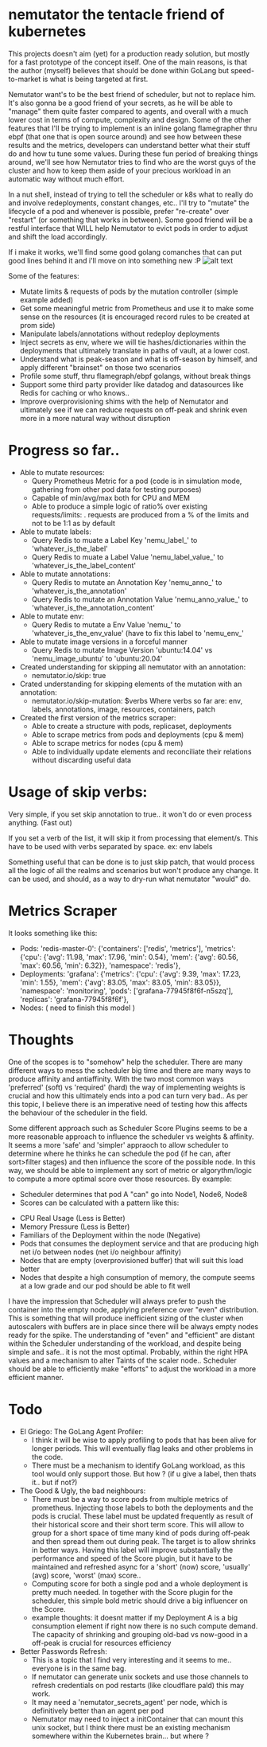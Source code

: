 # nemutator the tentacle friend of kubernetes

This projects doesn't aim (yet) for a production ready solution, but mostly for a fast prototype of the concept itself.
One of the main reasons, is that the author (myself) believes that should be done within GoLang but speed-to-market is what is being targeted at first.

Nemutator want's to be the best friend of scheduler, but not to replace him. It's also gonna be a good friend of your secrets, as he will be able to "manage" 
them quite faster compared to agents, and overall with a much lower cost in terms of compute, complexity and design.
Some of the other features that I'll be trying to implement is an inline golang flamegrapher thru ebpf (that one that is open source around) and see how between
these results and the metrics, developers can understand better what their stuff do and how tu tune some values.
During these fun period of breaking things around, we'll see how Nemutator tries to find who are the worst guys of the cluster and how to keep them aside of your
precious workload in an automatic way without much effort.

In a nut shell, instead of trying to tell the scheduler or k8s what to really do and involve redeployments, constant changes, etc.. I'll try to "mutate" the
lifecycle of a pod and whenever is possible, prefer "re-create" over "restart" (or something that works in between).
Some good friend will be a restful interface that WILL help Nemutator to evict pods in order to adjust and shift the load accordingly.

If i make it works, we'll find some good golang comanches that can put good lines behind it and i'll move on into something new :P
![alt text](https://github.com/fblgit/nemutator/raw/main/images/Nemutator.png)

Some of the features:
* Mutate limits & requests of pods by the mutation controller (simple example added)
* Get some meaningful metric from Prometheus and use it to make some sense on the resources (it is encouraged record rules to be created at prom side)
* Manipulate labels/annotations without redeploy deployments
* Inject secrets as env, where we will tie hashes/dictionaries within the deployments that ultimately translate in paths of vault, at a lower cost.
* Understand what is peak-season and what is off-season by himself, and apply different "brainset" on those two scenarios
* Profile some stuff, thru flamegraph/ebpf golangs, without break things
* Support some third party provider like datadog and datasources like Redis for caching or who knows..
* Improve overprovisioning shims with the help of Nemutator and ultimately see if we can reduce requests on off-peak and shrink even more in
  a more natural way without disruption

# Progress so far..
* Able to mutate resources:
  - Query Prometheus Metric for a pod (code is in simulation mode, gathering from other pod data for testing purposes)
  - Capable of min/avg/max both for CPU and MEM
  - Able to produce a simple logic of ratio% over existing requests/limits:
   . requests are produced from a % of the limits and not to be 1:1 as by default
* Able to mutate labels:
  - Query Redis to muate a Label Key 'nemu_label_<hash>' to 'whatever_is_the_label'
  - Query Redis to muate a Label Value 'nemu_label_value_<hash>' to 'whatever_is_the_label_content'
* Able to mutate annotations:
  - Query Redis to mutate an Annotation Key 'nemu_anno_<hash>' to 'whatever_is_the_annotation'
  - Query Redis to mutate an Annotation Value 'nemu_anno_value_<hash>' to 'whatever_is_the_annotation_content'
* Able to mutate env:
  - Query Redis to mutate a Env Value 'nemu_<hash>' to 'whatever_is_the_env_value' (have to fix this label to 'nemu_env_<hash>'
* Able to mutate image versions in a forceful manner
  - Query Redis to mutate Image Version 'ubuntu:14.04' vs 'nemu_image_ubuntu' to 'ubuntu:20.04'
* Created understanding for skipping all nemutator with an annotation:
  - nemutator.io/skip: true
* Crated understanding for skipping elements of the mutation with an annotation:
  - nemutator.io/skip-mutation: $verbs
  Where verbs so far are: env, labels, annotations, image, resources, containers, patch
* Created the first version of the metrics scraper:
  - Able to create a structure with pods, replicaset, deployments
  - Able to scrape metrics from pods and deployments (cpu & mem)
  - Able to scrape metrics for nodes (cpu & mem)
  - Able to individually update elements and reconciliate their relations without discarding useful data

# Usage of skip verbs:
Very simple, if you set skip annotation to true.. it won't do or even process anything. (Fast out)

If you set a verb of the list, it will skip it from processing that element/s. This have to be used with verbs separated by space. ex: env labels

Something useful that can be done is to just skip patch, that would process all the logic of all the realms and scenarios but won't produce any change.
It can be used, and should, as a way to dry-run what nemutator "would" do.

# Metrics Scraper
It looks something like this:
- Pods:
  'redis-master-0': {'containers': ['redis', 'metrics'],
                             'metrics': {'cpu': {'avg': 11.98,
                                                 'max': 17.96,
                                                 'min': 0.54},
                                         'mem': {'avg': 60.56,
                                                 'max': 60.56,
                                                 'min': 6.32}},
                             'namespace': 'redis'},
- Deployments:
                 'grafana': {'metrics': {'cpu': {'avg': 9.39,
                                                 'max': 17.23,
                                                 'min': 1.55},
                                         'mem': {'avg': 83.05,
                                                 'max': 83.05,
                                                 'min': 83.05}},
                             'namespace': 'monitoring',
                             'pods': ['grafana-77945f8f6f-n5szq'],
                             'replicas': 'grafana-77945f8f6f'},
- Nodes:
 ( need to finish this model )

# Thoughts
One of the scopes is to "somehow" help the scheduler. There are many different ways to mess the scheduler big time and there are many ways to produce affinity and antiaffinity.
With the two most common ways 'preferred' (soft) vs 'required' (hard) the way of implementing weights is crucial and how this ultimately ends into a pod can turn very bad..
As per this topic, I believe there is an imperative need of testing how this affects the behaviour of the scheduler in the field.

Some different approach such as Scheduler Score Plugins seems to be a more reasonable approach to influence the scheduler vs weights & affinity. It seems a more 'safe' and 'simpler' appraoch
to allow scheduler to determine where he thinks he can schedule the pod (if he can, after sort>filter stages) and then influence the score of the possible node.
In this way, we should be able to implement any sort of metric or algorythm/logic to compute a more optimal score over those resources. By example:
* Scheduler determines that pod A "can" go into Node1, Node6, Node8
* Scores can be calculated with a pattern like this:
- CPU Real Usage (Less is Better)
- Memory Pressure (Less is Better)
- Familiars of the Deployment within the node (Negative)
- Pods that consumes the deployment service and that are producing high net i/o between nodes (net i/o neighbour affinity)
- Nodes that are empty (overprovisioned buffer) that will suit this load better
- Nodes that despite a high consumption of memory, the compute seems at a low grade and our pod should be able to fit well

I have the impression that Scheduler will always prefer to push the container into the empty node, applying preference over "even" distribution. This is something that will produce inefficient sizing of the cluster when autoscalers with buffers are in place since there will be always empty nodes ready for the spike. The understanding of "even" and "efficient" are distant within the Scheduler understanding of the workload, and despite being simple and safe.. it is not the most optimal. Probably, within the right HPA values and a mechanism to alter Taints of the scaler node.. Scheduler should be able to efficiently make "efforts" to adjust the workload in a more efficient manner.

# Todo
* El Griego: The GoLang Agent Profiler:
  - I think it will be wise to apply profiling to pods that has been alive for longer periods. This will eventually flag leaks and other problems in the code.
  - There must be a mechanism to identify GoLang workload, as this tool would only support those. But how ? (if u give a label, then thats it.. but if not?)
* The Good & Ugly, the bad neighbours:
  - There must be a way to score pods from multiple metrics of prometheus. Injecting those labels to both the deployments and the pods is crucial. These label must be updated frequently as result of their historical score and their short term score. This will allow to group for a short space of time many kind of pods during off-peak and then spread them out during peak. The target is to allow shrinks in better ways. Having this label will improve substantially the performance and speed of the Score plugin, but it have to be maintained and refreshed async for a 'short' (now) score, 'usually' (avg) score, 'worst' (max) score..
  - Computing score for both a single pod and a whole deployment is pretty much needed. In together with the Score plugin for the scheduler, this simple bold metric should drive a big influencer on the Score.
  - example thoughts: it doesnt matter if my Deployment A is a big consumption element if right now there is no such compute demand. The capacity of shrinking and grouping old-bad vs now-good in a off-peak is crucial for resources efficiency
* Better Passwords Refresh:
  - This is a topic that I find very interesting and it seems to me.. everyone is in the same bag.
  - If nemutator can generate unix sockets and use those channels to refresh credentials on pod restarts (like cloudflare pald) this may work.
  - It may need a 'nemutator_secrets_agent' per node, which is definitively better than an agent per pod
  - Nemutator may need to inject a initContainer that can mount this unix socket, but I think there must be an existing mechanism somewhere within the Kubernetes brain... but where ?
